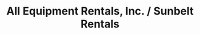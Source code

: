 ---
title: "All Equipment Rentals, Inc. / Sunbelt Rentals"
url: /newhall/all-equipment-rentals-inc-sunbelt-rentals/
shop: storage rental
---